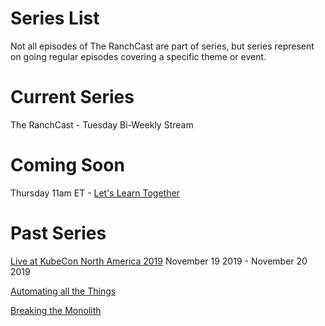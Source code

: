 # Series List

Not all episodes of The RanchCast are part of series, but series represent on going regular episodes covering a specific theme or event.

# Current Series

The RanchCast - Tuesday Bi-Weekly Stream

# Coming Soon

Thursday 11am ET - [Let's Learn Together](lets-learn-together/README.md)

# Past Series

[Live at KubeCon North America 2019](kubecon-north-america-2019/README.md) November 19 2019 - November 20 2019

[Automating all the Things](automating-all-the-things/README.md) 

[Breaking the Monolith](breaking-the-monolith/README.md) 
